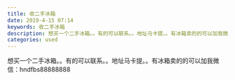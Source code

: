 ```yaml
---
title: 收二手冰箱
date: 2019-4-15 07:14
keywords: 收二手冰箱
description: 想买一个二手冰箱。。有的可以联系。。地址马卡提。。有冰箱卖的的可以加我微信：hndfbs88888888
categories: used
---
```

<td class="t_f" id="postmessage_3500207">

想买一个二手冰箱。。有的可以联系。。地址马卡提。。有冰箱卖的的可以加我微信：hndfbs88888888<br/>
</td>
